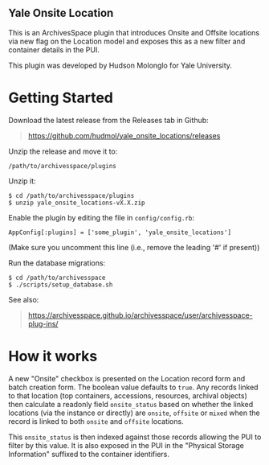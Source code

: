 Yale Onsite Location
-----------------------------------

This is an ArchivesSpace plugin that introduces Onsite and Offsite locations
 via new flag on the Location model and exposes this as a new filter and
 container details in the PUI.

This plugin was developed by Hudson Molonglo for Yale University.


# Getting Started

Download the latest release from the Releases tab in Github:

> https://github.com/hudmol/yale_onsite_locations/releases

Unzip the release and move it to:

    /path/to/archivesspace/plugins

Unzip it:

    $ cd /path/to/archivesspace/plugins
    $ unzip yale_onsite_locations-vX.X.zip

Enable the plugin by editing the file in `config/config.rb`:

    AppConfig[:plugins] = ['some_plugin', 'yale_onsite_locations']

(Make sure you uncomment this line (i.e., remove the leading '#' if present))

Run the database migrations:

    $ cd /path/to/archivesspace
    $ ./scripts/setup_database.sh

See also:

> https://archivesspace.github.io/archivesspace/user/archivesspace-plug-ins/

# How it works

A new "Onsite" checkbox is presented on the Location record form and batch
creation form.  The boolean value defaults to `true`.  Any records linked to
that location (top containers, accessions, resources, archival objects) then
calculate a readonly field `onsite_status` based on whether the linked
locations (via the instance or directly) are `onsite`, `offsite` or `mixed`
when the record is linked to both `onsite` and `offsite` locations.

This `onsite_status` is then indexed against those records allowing the PUI
to filter by this value.  It is also exposed in the PUI in the "Physical
Storage Information" suffixed to the container identifiers.
